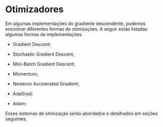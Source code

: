 # Otimizadores

Em algumas implementações do gradiente descendente, podemos encontrar diferentes formas de
otimizações. A seguir estão listadas algumas formas de implementações.

- Gradient Descent;

- Stochastic Gradient Descent;

- Mini-Batch Gradient Descent;

- Momentum;

- Nesterov Accelerated Gradient;

- AdaGrad;

- Adam;

Esses sistemas de otimização serão abordados e detalhados em seções seguintes.
